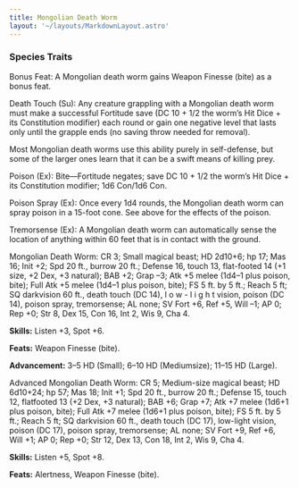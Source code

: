 ```yaml
---
title: Mongolian Death Worm
layout: '~/layouts/MarkdownLayout.astro'
---
```

###  Species Traits

Bonus Feat: A Mongolian death worm gains Weapon Finesse (bite) as a bonus
feat.

Death Touch (Su): Any creature grappling with a Mongolian death worm must make
a successful Fortitude save (DC 10 + 1/2 the worm’s Hit Dice + its
Constitution modifier) each round or gain one negative level that lasts only
until the grapple ends (no saving throw needed for removal).

Most Mongolian death worms use this ability purely in self-defense, but some
of the larger ones learn that it can be a swift means of killing prey.

Poison (Ex): Bite—Fortitude negates; save DC 10 + 1/2 the worm’s Hit Dice +
its Constitution modifier; 1d6 Con/1d6 Con.

Poison Spray (Ex): Once every 1d4 rounds, the Mongolian death worm can spray
poison in a 15-foot cone. See above for the effects of the poison.

Tremorsense (Ex): A Mongolian death worm can automatically sense the location
of anything within 60 feet that is in contact with the ground.

Mongolian Death Worm: CR 3; Small magical beast; HD 2d10+6; hp 17; Mas 16;
Init +2; Spd 20 ft., burrow 20 ft.; Defense 16, touch 13, flat-footed 14 (+1
size, +2 Dex, +3 natural); BAB +2; Grap –3; Atk +5 melee (1d4–1 plus poison,
bite); Full Atk +5 melee (1d4–1 plus poison, bite); FS 5 ft. by 5 ft.; Reach 5
ft; SQ darkvision 60 ft., death touch (DC 14), l o w - l i g h t vision,
poison (DC 14), poison spray, tremorsense; AL none; SV Fort +6, Ref +5, Will
–1; AP 0; Rep +0; Str 8, Dex 15, Con 16, Int 2, Wis 9, Cha 4.

**Skills:** Listen +3, Spot +6.

**Feats:** Weapon Finesse (bite).

**Advancement:** 3–5 HD (Small); 6–10 HD (Mediumsize); 11–15 HD (Large).

Advanced Mongolian Death Worm: CR 5; Medium-size magical beast; HD 6d10+24; hp
57; Mas 18; Init +1; Spd 20 ft., burrow 20 ft.; Defense 15, touch 12,
flatfooted 13 (+2 Dex, +3 natural); BAB +6; Grap +7; Atk +7 melee (1d6+1 plus
poison, bite); Full Atk +7 melee (1d6+1 plus poison, bite); FS 5 ft. by 5 ft.;
Reach 5 ft; SQ darkvision 60 ft., death touch (DC 17), low-light vision,
poison (DC 17), poison spray, tremorsense; AL none; SV Fort +9, Ref +6, Will
+1; AP 0; Rep +0; Str 12, Dex 13, Con 18, Int 2, Wis 9, Cha 4.

**Skills:** Listen +5, Spot +8.

**Feats:** Alertness, Weapon Finesse (bite).

